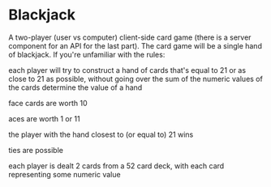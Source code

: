 # Blackjack

A two-player (user vs computer) client-side card game (there is a server component for an API for the last part). The card game will be a single hand of blackjack. If you're unfamiliar with the rules:

each player will try to construct a hand of cards that's equal to 21 or as close to 21 as possible, without going over
the sum of the numeric values of the cards determine the value of a hand

face cards are worth 10

aces are worth 1 or 11

the player with the hand closest to (or equal to) 21 wins

ties are possible

each player is dealt 2 cards from a 52 card deck, with each card representing some numeric value

